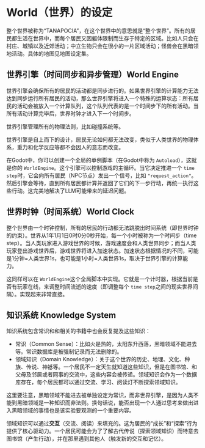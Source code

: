 # World（世界）的设定

整个世界被称为“TANAPOCIA”，在这个世界中的意思就是“整个世界”。所有的居民都生活在世界中，而每个居民又因躯体限制而生存于特定的区域。比如人只会在村庄、城镇以及近郊活动；中立生物只会在很小的一片区域活动；怪兽会在黑暗领地活动。具体的地图见地图设定集。

## 世界引擎（时间同步和异步管理）World Engine

世界引擎会确保所有的居民的活动都是同步进行的。如果世界引擎的计算能力无法达到同步运行所有居民的活动，那么世界引擎将进入一个特殊的运算状态：所有居民的活动会被放入一个计算队列，这个队列代表的是一个时间步下的所有活动。当所有活动计算完毕后，世界时钟才进入下一个时间步。

世界引擎管理所有的物理法则，比如碰撞系统等。

世界引擎是自上而下的设计，居民无论如何都无法改变，类似于人类世界的物理体系，重力和化学反应等都不会因人的意志而改变。

在Godot中，你可以创建一个全局的单例脚本（在Godot中称为 `Autoload`），这就是你的 `WorldEngine`。这个引擎可以控制游戏的主循环。当它决定推进一个 `time step`时，它会向所有居民（NPC节点）发出一个信号，比如 `"request_action"`。然后引擎会等待，直到所有居民都计算并返回了它们的下一步行动，再统一执行这些行动。这完美地解决了LLM可能带来的延迟问题。

## 世界时钟（时间系统）World Clock

整个世界由一个时钟控制，所有的居民的行动都无法跳脱出时间系统（即世界时钟的约束）。世界从1年1月1日0时0分0秒开始，每一个小时被称为一个时间步（time step）。当人类玩家进入游戏世界的时候，游戏速度会和人类世界同步；而当人类玩家登出游戏世界后，游戏世界将进入加速状态。加速状态根据情况的不同，可能是1分钟=人类世界1s，也可能是1小时=人类世界1s，取决于世界引擎的计算能力。

这同样可以在 `WorldEngine`这个全局脚本中实现。它就是一个计时器，根据当前是否有玩家在线，来调整时间流逝的速度（即调整每个 `time step`之间的现实世界间隔）。实现起来非常直接。

## 知识系统 Knowledge System

知识系统包含常识和和相关的书籍中也会反复提及这些知识：

* 常识（Common Sense）：比如火是热的，太阳东升西落，黑暗领域不能进去等。常识数据库是被强制记录而无法删除的。
* 领域知识（Domain Knowledge）：关于这个世界的历史、地理、文化、种族、传说、神袛等。一个居民不一定天生就知道这些知识，但是在图书馆、和父母及邻居或者同事的交流中，这些内容会被传递。领域知识会作为一个数据库存在，每个居民都可以通过交流、学习、阅读灯不断探索领域知识。

这里要注意，黑暗领域不能进去被单独设定为常识，而非世界引擎，是因为人类不能到黑暗领域是一种知识而非法则。换句话说，能否出现一个人通过思考来做出进入黑暗领域的事情也是该实验要观测的一个重要内容。

领域知识可以通过**交互**（交流、阅读）来填充的。这为居民的“成长”和“探索”行为提供了核心驱动力。一个居民可能会为了了解古代传说（探索领域知识）而特意去图书馆（产生行动），并在那里遇到其他人（触发新的交互和记忆）。
